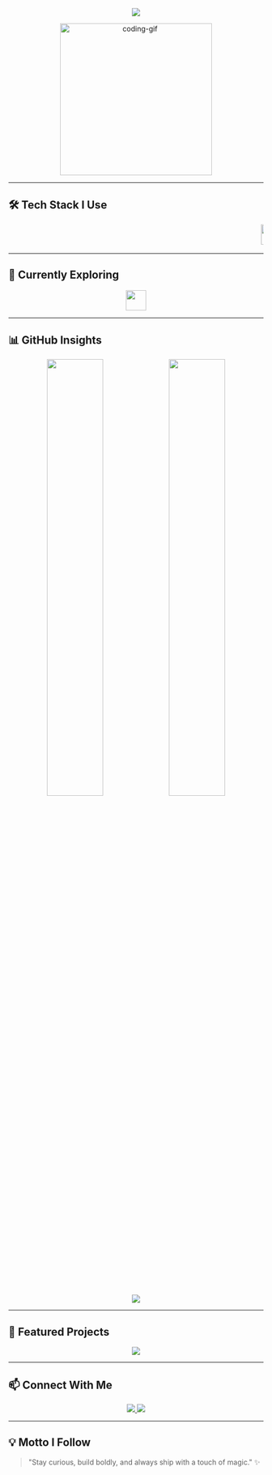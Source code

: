<!-- Animated Header -->
<p align="center">
  <img src="https://readme-typing-svg.herokuapp.com?font=JetBrains+Mono&weight=600&size=22&duration=3000&color=02F6FF&center=true&vCenter=true&width=500&lines=Hey+%F0%9F%91%8B+I'm+Subharthy+Kuiry;A+Creative+Full-Stack+Developer;React+%7C+MongoDB+%7C+Python+%7C+Streamlit;Building+Beautiful+and+Useful+Experiences" />
</p>

<!-- Profile GIF -->
<p align="center">
  <img src="https://media.giphy.com/media/qgQUggAC3Pfv687qPC/giphy.gif" width="300" alt="coding-gif"/>
</p>

---

## 🛠 Tech Stack I Use
<p align="center">
  <marquee behavior="scroll" direction="left" scrollamount="6">
    <img src="https://skillicons.dev/icons?i=html" height="40" />
    <img src="https://skillicons.dev/icons?i=css" height="40" />
    <img src="https://skillicons.dev/icons?i=tailwind" height="40" />
    <img src="https://skillicons.dev/icons?i=js" height="40" />
    <img src="https://skillicons.dev/icons?i=react" height="40" />
    <img src="https://skillicons.dev/icons?i=nodejs" height="40" />
    <img src="https://skillicons.dev/icons?i=express" height="40" />
    <img src="https://skillicons.dev/icons?i=mongodb" height="40" />
    <img src="https://skillicons.dev/icons?i=python" height="40" />
    <img src="https://skillicons.dev/icons?i=streamlit" height="40" />
    <img src="https://skillicons.dev/icons?i=framer" height="40" />
    <img src="https://skillicons.dev/icons?i=vscode" height="40" />
    <img src="https://skillicons.dev/icons?i=github" height="40" />
  </marquee>
</p>

---

## 🌱 Currently Exploring
<p align="center">
  <img src="https://skillicons.dev/icons?i=nextjs,vercel,docker&theme=dark" height="40" />
</p>

---

## 📊 GitHub Insights
<p align="center">
  <img src="https://github-readme-stats.vercel.app/api?username=S8kuiry&show_icons=true&theme=midnight-purple&hide_border=true&border_radius=12" width="47%" />
  <img src="https://github-readme-streak-stats.herokuapp.com/?user=S8kuiry&theme=midnight-purple&hide_border=true&border_radius=12" width="47%" />
</p>

<p align="center">
  <img src="https://github-readme-activity-graph.vercel.app/graph?username=S8kuiry&theme=react-dark&hide_border=true&area=true" />
</p>

---

## 📂 Featured Projects
<p align="center">
  <a href="https://github.com/S8kuiry">
    <img src="https://img.shields.io/badge/Click%20Here%20to%20See%20All%20Projects-FF6F61?style=for-the-badge&logo=github&logoColor=white" />
  </a>
</p>

---

## 📫 Connect With Me
<p align="center">
  <a href="mailto:subharthykuiry@gmail.com">
    <img src="https://img.shields.io/badge/Gmail-Contact-red?style=for-the-badge&logo=gmail&logoColor=white" />
  </a>
  <a href="https://github.com/S8kuiry">
    <img src="https://img.shields.io/badge/GitHub-@S8kuiry-181717?style=for-the-badge&logo=github" />
  </a>
</p>

---

## 💡 Motto I Follow
> "Stay curious, build boldly, and always ship with a touch of magic." ✨
